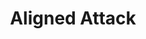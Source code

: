 ---
title: "Aligned Attack"

feat:
  types: ["Psionic"]
  description: |
    Your melee or ranged attack overcomes your opponent's alignment-based damage reduction and deals additional damage.
  prerequisite: |
    Base attack bonus +6.
  benefit: |
    When you take this feat, choose either chaos, good, evil or law. (Your choice must match one of your alignment components. Once you've made this alignment choice, it cannot be changed.

    To use this feat, you must expend your psionic focus. When you make a successful melee or ranged attack, you deal an extra {% die_roll 1 6 0 %} points of damage, and your attack is treated as either a good, evil, chaotic, or lawful attack (depending on your original choice) for the purpose of overcoming damage reduction.

    You must decide whether or not to use this feat prior to making an attack. If your attack misses, you still expend your psionic focus.
---